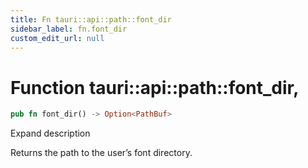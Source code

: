 ```yaml
---
title: Fn tauri::api::path::font_dir
sidebar_label: fn.font_dir
custom_edit_url: null
---
```


  # Function tauri::api::path::font_dir,

```rs
pub fn font_dir() -> Option<PathBuf>
```

Expand description

Returns the path to the user’s font directory.
  